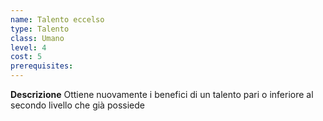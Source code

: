 ```yaml
---
name: Talento eccelso
type: Talento
class: Umano
level: 4
cost: 5
prerequisites: 
---
```


**Descrizione**
Ottiene nuovamente i benefici di un talento pari o inferiore al secondo livello
che già possiede